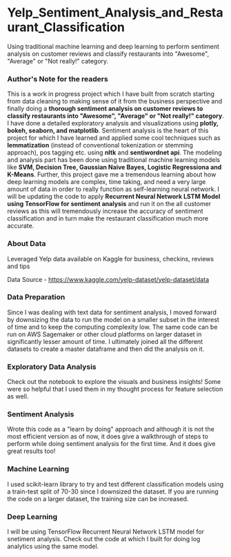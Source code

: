# Yelp_Sentiment_Analysis_and_Restaurant_Classification

Using traditional machine learning and deep learning to perform sentiment analysis on customer reviews and classify restaurants into "Awesome", "Average" or "Not really!" category.

### Author's Note for the readers

This is a work in progress project which I have built from scratch starting from data cleaning to making sense of it from the business perspective and finally doing a **thorough sentiment analysis on customer reviews to classify restaurants into "Awesome", "Average" or "Not really!" category**. I have done a detailed exploratory analysis and visualizations using **plotly, bokeh, seaborn, and matplotlib**. Sentiment analysis is the heart of this project for which I have learned and applied some cool techniques such as **lemmatization** (instead of conventional tokenization or stemming approach), pos tagging etc. using **nltk** and **sentiwordnet api**. The modeling and analysis part has been done using traditional machine learning models like **SVM, Decision Tree, Gaussian Naive Bayes, Logistic Regressiona and K-Means**. Further, this project gave me a tremendous learning about how deep learning models are complex, time taking, and need a very large amount of data in order to really function as self-learning neural network. I will be updating the code to apply **Recurrent Neural Network LSTM Model using TensorFlow for sentiment analysis** and run it on the all customer reviews as this will tremendously increase the accuracy of sentiment classification and in turn make the restaurant classification much more accurate.

### About Data

Leveraged Yelp data available on Kaggle for business, checkins, reviews and tips

Data Source - https://www.kaggle.com/yelp-dataset/yelp-dataset/data

### Data Preparation

Since I was dealing with text data for sentiment analysis, I moved forward by downsizing the data to run the model on a smaller subset in the interest of time and to keep the computing complexity low. The same code can be run on AWS Sagemaker or other cloud platforms on larger dataset in significantly lesser amount of time. I ultimately joined all the different datasets to create a master dataframe and then did the analysis on it.

### Exploratory Data Analysis

Check out the notebook to explore the visuals and business insights! Some were so helpful that I used them in my thought process for feature selection as well.

### Sentiment Analysis

Wrote this code as a "learn by doing" approach and although it is not the most efficient version as of now, it does give a walkthrough of steps to perform while doing sentiment analysis for the first time. And it does give great results too!

### Machine Learning

I used scikit-learn library to try and test different classification models using a train-test split of 70-30 since I downsized the dataset. If you are running the code on a larger dataset, the training size can be increased.

### Deep Learning

I will be using TensorFlow Recurrent Neural Network LSTM model for snetiment analysis. Check out the code at which I built for doing log analytics using the same model.

